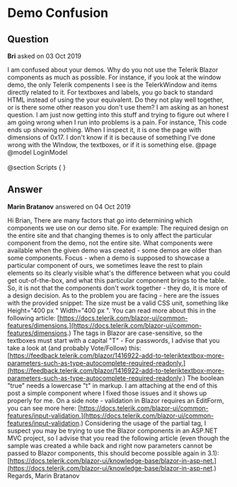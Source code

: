 # Demo Confusion

## Question

**Bri** asked on 03 Oct 2019

I am confused about your demos. Why do you not use the Telerik Blazor components as much as possible. For instance, if you look at the window demo, the only Telerik compenents I see is the TelerkWindow and items directly related to it. For textboxes and labels, you go back to standard HTML instead of using the your equivalent. Do they not play well together, or is there some other reason you don't use them? I am asking as an honest question. I am just now getting into this stuff and trying to figure out where I am going wrong when I run into problems is a pain. For instance, This code ends up showing nothing. When I inspect it, it is one the page with dimensions of 0x17. I don't know if it is because of something I've done wrong with the WIndow, the textboxes, or if it is something else. @page @model LoginModel <TelerikWindow Visible="True" Centered="true" Height="400" Width="400"> <WindowContent> <telerikTextBox Label="Username:" /> <br /> <br /> <telerikTextBox Label="Password:" /> </WindowContent> </TelerikWindow> @section Scripts { <partial name="_ValidationScriptsPartial" /> }

## Answer

**Marin Bratanov** answered on 04 Oct 2019

Hi Brian, There are many factors that go into determining which components we use on our demo site. For example: The required design on the entire site and that changing themes is to only affect the particular component from the demo, not the entire site. What components were available when the given demo was created - some demos are older than some components. Focus - when a demo is supposed to showcase a particular component of ours, we sometimes leave the rest to plain elements so its clearly visible what's the difference between what you could get out-of-the-box, and what this particular component brings to the table. So, it is not that the components don't work together - they do, it is more of a design decision. As to the problem you are facing - here are the issues with the provided snippet: The size must be a valid CSS unit, something like Height="400 px " Width="400 px ". You can read more about this in the following article: [https://docs.telerik.com/blazor-ui/common-features/dimensions.](https://docs.telerik.com/blazor-ui/common-features/dimensions.) The tags in Blazor are case-sensitive, so the textboxes must start with a capital "T" - <T elerikTextBox Label="Username:" /> For passwords, I advise that you take a look at (and probably Vote/Follow) this: [https://feedback.telerik.com/blazor/1416922-add-to-teleriktextbox-more-parameters-such-as-type-autocomplete-required-readonly.](https://feedback.telerik.com/blazor/1416922-add-to-teleriktextbox-more-parameters-such-as-type-autocomplete-required-readonly.) The boolean "true" needs a lowercase "t" in markup. I am attaching at the end of this post a simple component where I fixed those issues and it shows up properly for me. On a side note - validation in Blazor requires an EditForm, you can see more here: [https://docs.telerik.com/blazor-ui/common-features/input-validation.](https://docs.telerik.com/blazor-ui/common-features/input-validation.) Considering the usage of the partial tag, I suspect you may be trying to use the Blazor components in an ASP.NET MVC project, so I advise that you read the following article (even though the sample was created a while back and right now parameters cannot be passed to Blazor components, this should become possible again in 3.1): [https://docs.telerik.com/blazor-ui/knowledge-base/blazor-in-asp-net.](https://docs.telerik.com/blazor-ui/knowledge-base/blazor-in-asp-net.) Regards, Marin Bratanov
